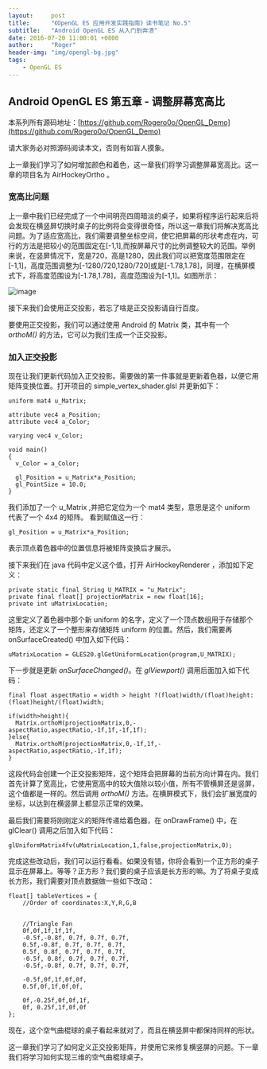```yaml
---
layout:     post
title:      "《OpenGL ES 应用开发实践指南》读书笔记 No.5"
subtitle:   "Android OpenGL ES 从入门到奔溃"
date: 2016-07-20 11:00:01 +0800
author:     "Roger"
header-img: "img/opengl-bg.jpg"
tags:
    - OpenGL ES
---
```

Android OpenGL ES 第五章 - 调整屏幕宽高比
---

本系列所有源码地址：[https://github.com/Rogero0o/OpenGL_Demo](https://github.com/Rogero0o/OpenGL_Demo)

请大家务必对照源码阅读本文，否则有如盲人摸象。

上一章我们学习了如何增加颜色和着色，这一章我们将学习调整屏幕宽高比。这一章的项目名为 AirHockeyOrtho 。

### 宽高比问题

上一章中我们已经完成了一个中间明亮四周暗淡的桌子，如果将程序运行起来后将会发现在横竖屏切换时桌子的比例将会变得很奇怪，所以这一章我们将解决宽高比问题。为了适应宽高比，我们需要调整坐标空间，使它把屏幕的形状考虑在内，可行的方法是把较小的范围固定在[-1,1],而按屏幕尺寸的比例调整较大的范围。举例来说，在竖屏情况下，宽是720，高是1280，因此我们可以把宽度范围限定在[-1,1]，高度范围调整为[-1280/720,1280/720]或是[-1.78,1.78]，同理，在横屏模式下，将高度范围设为[-1.78,1.78]，高度范围设为[-1,1]。如图所示：

![image](https://github.com/Rogero0o/rogero0o.github.io/blob/master/img/opengl/image5-1.jpg?raw=true)

接下来我们会使用正交投影，若忘了啥是正交投影请自行百度。

要使用正交投影，我们可以通过使用 Android 的 Matrix 类，其中有一个 *orthoM()* 的方法，它可以为我们生成一个正交投影。

### 加入正交投影

现在让我们更新代码加入正交投影。需要做的第一件事就是更新着色器，以便它用矩阵变换位置。打开项目的 simple_vertex_shader.glsl 并更新如下：

    uniform mat4 u_Matrix;

    attribute vec4 a_Position;
    attribute vec4 a_Color;

    varying vec4 v_Color;

    void main()
    {
      v_Color = a_Color;

      gl_Position = u_Matrix*a_Position;
      gl_PointSize = 10.0;
    }

我们添加了一个 u_Matrix ,并把它定位为一个 mat4 类型，意思是这个 uniform 代表了一个 4x4 的矩阵。 看到赋值这一行：

    gl_Position = u_Matrix*a_Position;

表示顶点着色器中的位置信息将被矩阵变换后才展示。

接下来我们在 java 代码中定义这个值，打开 AirHockeyRenderer ，添加如下定义：

    private static final String U_MATRIX = "u_Matrix";
    private final float[] projectionMatrix = new float[16];
    private int uMatrixLocation;

这里定义了着色器中那个新 uniform 的名字，定义了一个顶点数组用于存储那个矩阵，还定义了一个整形来存储矩阵 uniform 的位置。然后，我们需要再 onSurfaceCreated() 中加入如下代码：

    uMatrixLocation = GLES20.glGetUniformLocation(program,U_MATRIX);

下一步就是更新 *onSurfaceChanged()*。在 *glViewport()* 调用后面加入如下代码：

    final float aspectRatio = width > height ?(float)width/(float)height:(float)height/(float)width;

    if(width>height){
      Matrix.orthoM(projectionMatrix,0,-aspectRatio,aspectRatio,-1f,1f,-1f,1f);
    }else{
      Matrix.orthoM(projectionMatrix,0,-1f,1f,-aspectRatio,aspectRatio,-1f,1f);
    }

这段代码会创建一个正交投影矩阵，这个矩阵会把屏幕的当前方向计算在内。我们首先计算了宽高比，它使用宽高中的较大值除以较小值，所有不管横屏还是竖屏，这个值都是一样的。然后调用 *orthoM()* 方法。在横屏模式下，我们会扩展宽度的坐标，以达到在横竖屏上都显示正常的效果。

最后我们需要将刚刚定义的矩阵传递给着色器，在 onDrawFrame() 中，在 glClear() 调用之后加入如下代码：

    glUniformMatrix4fv(uMatrixLocation,1,false,projectionMatrix,0);

完成这些改动后，我们可以运行看看。如果没有错，你将会看到一个正方形的桌子显示在屏幕上。等等？正方形？我们要的桌子应该是长方形的嘛。为了将桌子变成长方形，我们需要对顶点数据做一些如下改动：

    float[] tableVertices = {
        //Order of coordinates:X,Y,R,G,B


        //Triangle Fan
        0f,0f,1f,1f,1f,
        -0.5f,-0.8f, 0.7f, 0.7f, 0.7f,
        0.5f,-0.8f, 0.7f, 0.7f, 0.7f,
        0.5f, 0.8f, 0.7f, 0.7f, 0.7f,
        -0.5f, 0.8f, 0.7f, 0.7f, 0.7f,
        -0.5f,-0.8f, 0.7f, 0.7f, 0.7f,

        -0.5f,0f,1f,0f,0f,
        0.5f,0f,1f,0f,0f,

        0f,-0.25f,0f,0f,1f,
        0f, 0.25f,1f,0f,0f
    };

现在，这个空气曲棍球的桌子看起来就对了，而且在横竖屏中都保持同样的形状。

这一章我们学习了如何定义正交投影矩阵，并使用它来修复横竖屏的问题。下一章我们将学习如何实现三维的空气曲棍球桌子。
